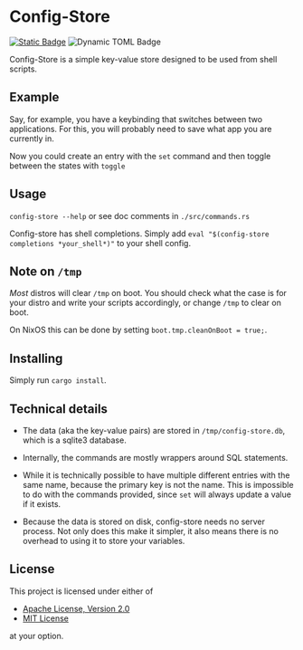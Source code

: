 # Config-Store

[![Static Badge](https://img.shields.io/badge/Crates.io-orange?style=flat)](https://crates.io/crates/config-store)
![Dynamic TOML Badge](https://img.shields.io/badge/dynamic/toml?url=https%3A%2F%2Fraw.githubusercontent.com%2FDOD-101%2Fconfig-store%2Frefs%2Fheads%2Fmaster%2FCargo.toml&query=package.version&label=Version&color=rgb(20%2C%2020%2C%2020))

Config-Store is a simple key-value store designed to be used from shell scripts. 

## Example

Say, for example, you have a keybinding that switches between two applications. For this, you will probably need to save what app you are currently in. 

Now you could create an entry with the `set` command and then toggle between the states with `toggle`

## Usage

`config-store --help` or see doc comments in `./src/commands.rs`

Config-store has shell completions. Simply add `eval "$(config-store completions *your_shell*)"` to your shell config.

## Note on `/tmp`

*Most* distros will clear `/tmp` on boot. You should check what the case is for your distro and write your scripts accordingly, or change `/tmp` to clear on boot. 

On NixOS this can be done by setting `boot.tmp.cleanOnBoot = true;`.

## Installing

Simply run `cargo install`.

## Technical details 

- The data (aka the key-value pairs) are stored in `/tmp/config-store.db`, which is a sqlite3 database.

- Internally, the commands are mostly wrappers around SQL statements.

- While it is technically possible to have multiple different entries with the same name, because the primary key is not the name.
  This is impossible to do with the commands provided, since `set` will always update a value if it exists.

- Because the data is stored on disk, config-store needs no server process.
  Not only does this make it simpler, it also means there is no overhead to using it to store your variables.

## License 

This project is licensed under either of

- [Apache License, Version 2.0](https://www.apache.org/licenses/LICENSE-2.0)
- [MIT License](https://opensource.org/license/MIT)

at your option.

